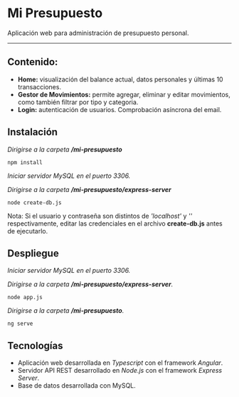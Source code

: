 # Mi Presupuesto
Aplicación web para administración de presupuesto personal.

---

## Contenido:
- **Home:** visualización del balance actual, datos personales y últimas 10 transacciones.
- **Gestor de Movimientos:** permite agregar, eliminar y editar movimientos, como también filtrar por tipo y categoria.
- **Login:** autenticación de usuarios. Comprobación asíncrona del email.

## Instalación
_Dirigirse a la carpeta **/mi-presupuesto**_
```
npm install
```
_Iniciar servidor MySQL en el puerto 3306._

_Dirigirse a la carpeta **/mi-presupuesto/express-server**_
```
node create-db.js
```
Nota: Si el usuario y contraseña son distintos de _'localhost'_ y _''_ respectivamente, editar las credenciales en el archivo **create-db.js** antes de ejecutarlo.

## Despliegue
_Iniciar servidor MySQL en el puerto 3306._

_Dirigirse a la carpeta **/mi-presupuesto/express-server**._
```
node app.js
```
_Dirigirse a la carpeta **/mi-presupuesto**._
```
ng serve
```

## Tecnologías
- Aplicación web desarrollada en *Typescript* con el framework *Angular*.
- Servidor API REST desarrollado en *Node.js* con el framework *Express Server*.
- Base de datos desarrollada con MySQL.
